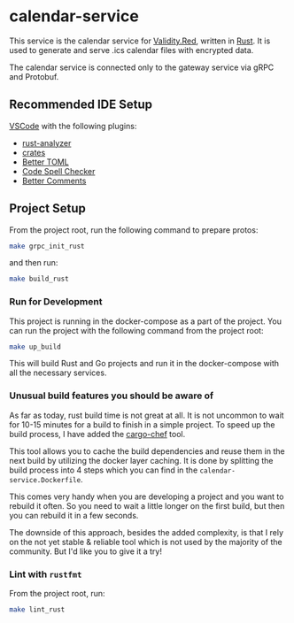 # calendar-service

This service is the calendar service for [Validity.Red](https://validity.red), written in [Rust](https://www.rust-lang.org/).
It is used to generate and serve .ics calendar files with encrypted data.

The calendar service is connected only to the gateway service via gRPC and Protobuf.

## Recommended IDE Setup

[VSCode](https://code.visualstudio.com/) with the following plugins:

- [rust-analyzer](https://marketplace.visualstudio.com/items?itemName=rust-lang.rust-analyzer)
- [crates](https://marketplace.visualstudio.com/items?itemName=serayuzgur.crates)
- [Better TOML](https://marketplace.visualstudio.com/items?itemName=bungcip.better-toml)
- [Code Spell Checker](https://marketplace.visualstudio.com/items?itemName=streetsidesoftware.code-spell-checker)
- [Better Comments](https://marketplace.visualstudio.com/items?itemName=aaron-bond.better-comments)

## Project Setup

From the project root, run the following command to prepare protos:

```sh
make grpc_init_rust
```

and then run:

```sh
make build_rust
```

### Run for Development

This project is running in the docker-compose as a part of the project.
You can run the project with the following command from the project root:

```sh
make up_build
```

This will build Rust and Go projects and run it in the docker-compose with all the necessary services.

### Unusual build features you should be aware of

As far as today, rust build time is not great at all.
It is not uncommon to wait for 10-15 minutes for a build to finish in a simple project.
To speed up the build process, I have added the [cargo-chef](https://github.com/LukeMathWalker/cargo-chef) tool.

This tool allows you to cache the build dependencies and reuse them in the next build by utilizing the docker layer caching.
It is done by splitting the build process into 4 steps which you can find in the `calendar-service.Dockerfile`.

This comes very handy when you are developing a project and you want to rebuild it often. So you need to wait
a little longer on the first build, but then you can rebuild it in a few seconds.

The downside of this approach, besides the added complexity, is that I rely on the not yet stable & reliable
tool which is not used by the majority of the community. But I'd like you to give it a try!

### Lint with `rustfmt`

From the project root, run:

```sh
make lint_rust
```
